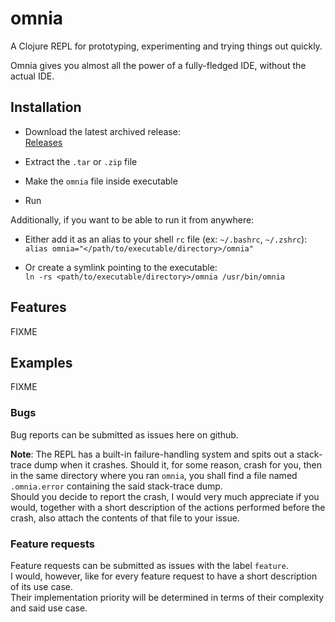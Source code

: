 # omnia

A Clojure REPL for prototyping, experimenting and trying things
out quickly. <br />

Omnia gives you almost all the power of a fully-fledged IDE, without
the actual IDE. 

## Installation
* Download the latest archived release: <br />
[Releases](https://github.com/AvramRobert/omnia/releases)

* Extract the `.tar` or `.zip` file

* Make the `omnia` file inside executable

* Run

Additionally, if you want to be able to run it from anywhere:
* Either add it as an alias to your shell `rc` file (ex: `~/.bashrc`, `~/.zshrc`): <br />
`alias omnia="</path/to/executable/directory>/omnia"`

* Or create a symlink pointing to the executable: <br />
`ln -rs <path/to/executable/directory>/omnia /usr/bin/omnia`

## Features

FIXME

## Examples

FIXME 

### Bugs

Bug reports can be submitted as issues here on github.

**Note**: The REPL has a built-in failure-handling system and spits 
out a stack-trace dump when it crashes. 
Should it, for some reason, crash for you, then in the same directory
where you ran `omnia`, you shall find a file named
`.omnia.error` containing the said stack-trace dump. <br />
Should you decide to report the crash, I would very much appreciate if you would, 
together with a short description of the actions performed before the crash, also
attach the contents of that file to your issue.

### Feature requests
Feature requests can be submitted as issues with the label `feature`. <br />
I would, however, like for every feature request to have a short description of its use case. <br />
Their implementation priority will be determined in terms of their complexity and
said use case. 
